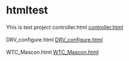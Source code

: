 # htmltest
Yhis is test project
controller.html
[controller.html](controller.html)　

DRV_configure.html
[DRV_configure.html](DRV_configure.html)　

WTC_Mascon.html
[WTC_Mascon.html](WTC_Mascon.html)　
